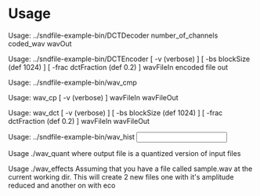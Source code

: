 # Usage
Usage: ../sndfile-example-bin/DCTDecoder number_of_channels coded_wav wavOut

Usage: ../sndfile-example-bin/DCTEncoder [ -v (verbose) ] [ -bs blockSize (def 1024) ] [ -frac dctFraction (def 0.2) ] wavFileIn  encoded file out

Usage: ../sndfile-example-bin/wav_cmp <original file> <other file>

Usage: wav_cp [ -v (verbose) ] wavFileIn wavFileOut

Usage: wav_dct [ -v (verbose) ] [ -bs blockSize (def 1024) ] [ -frac dctFraction (def 0.2) ] wavFileIn wavFileOut

Usage: ../sndfile-example-bin/wav_hist <input file> <channel>

Usage ./wav_quant <input-file> <output-file> where output file is a quantized version of input files

Usage ./wav_effects Assuming that you have a file called sample.wav at the current working dir. This will create 2 new files one with it's amplitude reduced and another on with eco

